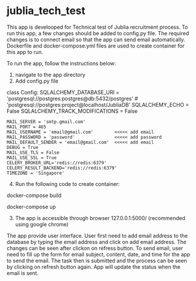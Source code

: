 # jublia_tech_test
This app is develooped for Technical test of Jublia recruitment process.
To run this app, a few changes should be added to config.py file.
The required changes is to connect email so that the app can send email automatically.
Dockerfile and docker-compose.yml files are used to create container for this app to run.

To run the app, follow the instructions below:
1. navigate to the app directory
2. Add config.py file

class Config:
    SQLALCHEMY_DATABASE_URI = 'postgresql://postgres:postgres@db:5432/postgres' # 'postgresql://postgres:project@localhost/JubliaDB'
    SQLALCHEMY_ECHO = False
    SQLALCHEMY_TRACK_MODIFICATIONS = False

    MAIL_SERVER = 'smtp.gmail.com'
    MAIL_PORT = 465
    MAIL_USERNAME = 'email@gmail.com'        <<<<< add email
    MAIL_PASSWORD = 'password'               <<<<< add password
    MAIL_DEFAULT_SENDER = 'email@gmail.com'  <<<<< add email
    DEBUG = True
    MAIL_USE_TLS = False
    MAIL_USE_SSL = True
    CELERY_BROKER_URL='redis://redis:6379'
    CELERY_RESULT_BACKEND='redis://redis:6379'
    TIMEZONE = 'Singapore'
    
    
4. Run the following code to create container:

  docker-compose build
  
  docker-compose up
  

3. The app is accessible through browser 127.0.0.1:5000/ (recommended using google chrome)

The app provide user interface. User first need to add email address to the database by typing the email address and click on add email address.
The changes can be seen after clickon on refress button.
To send email, user need to fill up the form for email subject, content, date, and time for the app to send the email.
The task then is submitted and the process can be seen by clicking on refresh button again.
App will update the status when the email is sent.
